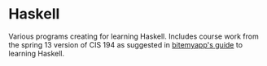 # Haskell
Various programs creating for learning Haskell. Includes course work from the spring 13 version of CIS 194 as suggested in [bitemyapp's guide](https://github.com/bitemyapp/learnhaskell) to learning Haskell.
